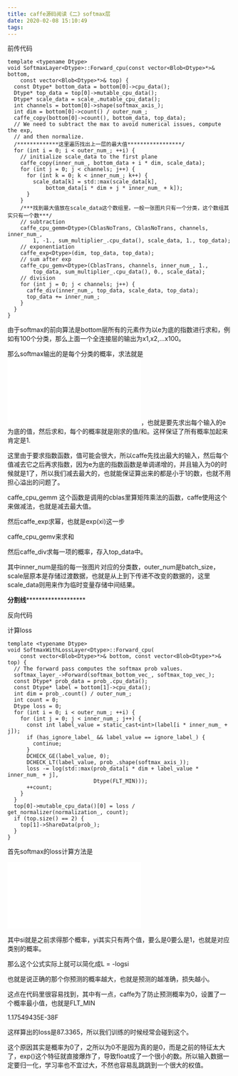 ```yaml
---
title: caffe源码阅读《二》softmax层
date: 2020-02-08 15:10:49
tags:
---
```

前传代码

    
    
    template <typename Dtype>
    void SoftmaxLayer<Dtype>::Forward_cpu(const vector<Blob<Dtype>*>& bottom,
        const vector<Blob<Dtype>*>& top) {
      const Dtype* bottom_data = bottom[0]->cpu_data();
      Dtype* top_data = top[0]->mutable_cpu_data();
      Dtype* scale_data = scale_.mutable_cpu_data();
      int channels = bottom[0]->shape(softmax_axis_);
      int dim = bottom[0]->count() / outer_num_;
      caffe_copy(bottom[0]->count(), bottom_data, top_data);
      // We need to subtract the max to avoid numerical issues, compute the exp,
      // and then normalize.
      /*************这里遍历找出上一层的最大值*****************/
      for (int i = 0; i < outer_num_; ++i) {
        // initialize scale_data to the first plane
        caffe_copy(inner_num_, bottom_data + i * dim, scale_data);
        for (int j = 0; j < channels; j++) {
          for (int k = 0; k < inner_num_; k++) {
            scale_data[k] = std::max(scale_data[k],
                bottom_data[i * dim + j * inner_num_ + k]);
          }
        }
        /***找到最大值放在scale_data这个数组里，一般一张图片只有一个分类，这个数组其实只有一个数***/
        // subtraction
        caffe_cpu_gemm<Dtype>(CblasNoTrans, CblasNoTrans, channels, inner_num_,
            1, -1., sum_multiplier_.cpu_data(), scale_data, 1., top_data);
        // exponentiation
        caffe_exp<Dtype>(dim, top_data, top_data);
        // sum after exp
        caffe_cpu_gemv<Dtype>(CblasTrans, channels, inner_num_, 1.,
            top_data, sum_multiplier_.cpu_data(), 0., scale_data);
        // division
        for (int j = 0; j < channels; j++) {
          caffe_div(inner_num_, top_data, scale_data, top_data);
          top_data += inner_num_;
        }
      }
    }
    

由于softmax的前向算法是bottom层所有的元素作为以e为底的指数进行求和，例如有100个分类，那么上面一个全连接层的输出为x1,x2,...x100。

那么softmax输出的是每个分类的概率，求法就是![y_{i}=\\frac{e^{xi}}{\\sum_{j}^{n}e^{xj}}](0.latex)，也就是要先求出每个输入的e为底的值，然后求和，每个的概率就是刚求的值/和。这样保证了所有概率加起来肯定是1.

这里由于要求指数函数，值可能会很大，所以caffe先找出最大的输入，然后每个值减去它之后再求指数，因为e为底的指数函数是单调递增的，并且输入为0的时候就是1了，所以我们减去最大的，也就能保证算出来的都是小于1的数，也就不用担心溢出的问题了。

caffe_cpu_gemm 这个函数是调用的cblas里算矩阵乘法的函数，caffe使用这个来做减法，也就是减去最大值。

然后caffe_exp求幂，也就是exp(xi)这一步

caffe_cpu_gemv来求和

然后caffe_div求每一项的概率，存入top_data中。

其中inner_num是指的每一张图片对应的分类数，outer_num是batch_size，scale层原本是存储过渡数据，也就是从上到下传递不改变的数据的，这里scale_data则用来作为临时变量存储中间结果。

**********************************************************分割线*****************************************************************************

反向代码

计算loss

    
    
    template <typename Dtype>
    void SoftmaxWithLossLayer<Dtype>::Forward_cpu(
        const vector<Blob<Dtype>*>& bottom, const vector<Blob<Dtype>*>& top) {
      // The forward pass computes the softmax prob values.
      softmax_layer_->Forward(softmax_bottom_vec_, softmax_top_vec_);
      const Dtype* prob_data = prob_.cpu_data();
      const Dtype* label = bottom[1]->cpu_data();
      int dim = prob_.count() / outer_num_;
      int count = 0;
      Dtype loss = 0;
      for (int i = 0; i < outer_num_; ++i) {
        for (int j = 0; j < inner_num_; j++) {
          const int label_value = static_cast<int>(label[i * inner_num_ + j]);
          if (has_ignore_label_ && label_value == ignore_label_) {
            continue;
          }
          DCHECK_GE(label_value, 0);
          DCHECK_LT(label_value, prob_.shape(softmax_axis_));
          loss -= log(std::max(prob_data[i * dim + label_value * inner_num_ + j],
                               Dtype(FLT_MIN)));
          ++count;
        }
      }
      top[0]->mutable_cpu_data()[0] = loss / get_normalizer(normalization_, count);
      if (top.size() == 2) {
        top[1]->ShareData(prob_);
      }
    }
    

首先softmax的loss计算方法是

![L=-\\sum y_{i} * logs_{i}](1.latex)

其中si就是之前求得那个概率，yi其实只有两个值，要么是0要么是1，也就是对应类别的概率。

那么这个公式实际上就可以简化成L = -logsi

也就是说正确的那个你预测的概率越大，也就是预测的越准确，损失越小。

这点在代码里很容易找到，其中有一点，caffe为了防止预测概率为0，设置了一个概率最小值，也就是FLT_MIN

1.17549435E-38F

这样算出的loss是87.3365，所以我们训练的时候经常会碰到这个。

这个原因其实是概率为0了，之所以为0不是因为真的是0，而是之前的特征太大了，exp()这个特征就直接爆炸了，导致float成了一个很小的数。所以输入数据一定要归一化，学习率也不宜过大，不然也容易乱跳跳到一个很大的权值。

